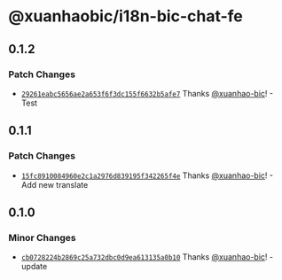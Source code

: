 # @xuanhaobic/i18n-bic-chat-fe

## 0.1.2

### Patch Changes

- [`29261eabc5656ae2a653f6f3dc155f6632b5afe7`](https://github.com/xuanhao-bic/weblate-test/commit/29261eabc5656ae2a653f6f3dc155f6632b5afe7) Thanks [@xuanhao-bic](https://github.com/xuanhao-bic)! - Test

## 0.1.1

### Patch Changes

- [`15fc8910084960e2c1a2976d839195f342265f4e`](https://github.com/xuanhao-bic/weblate-test/commit/15fc8910084960e2c1a2976d839195f342265f4e) Thanks [@xuanhao-bic](https://github.com/xuanhao-bic)! - Add new translate

## 0.1.0

### Minor Changes

- [`cb0728224b2869c25a732dbc0d9ea613135a0b10`](https://github.com/xuanhao-bic/weblate-test/commit/cb0728224b2869c25a732dbc0d9ea613135a0b10) Thanks [@xuanhao-bic](https://github.com/xuanhao-bic)! - update
